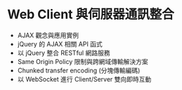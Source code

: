 # Web Client 與伺服器通訊整合 
  - AJAX 觀念與應用實例 
  - jQuery 的 AJAX 相關 API 函式 
  - 以 jQuery 整合 RESTful 網路服務 
  - Same Origin Policy 限制與跨網域傳輸解決方案
  - Chunked transfer encoding (分塊傳輸編碼) 
  - 以 WebSocket 進行 Client/Server 雙向即時互動